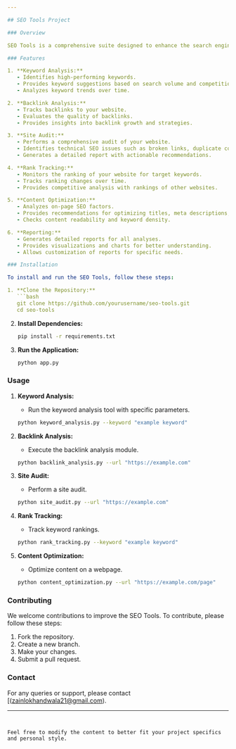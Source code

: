 ```yaml
---

## SEO Tools Project

### Overview

SEO Tools is a comprehensive suite designed to enhance the search engine optimization (SEO) of websites. This project includes a collection of utilities that help in analyzing, tracking, and improving the visibility and ranking of web pages on search engines like Google.

### Features

1. **Keyword Analysis:**
   - Identifies high-performing keywords.
   - Provides keyword suggestions based on search volume and competition.
   - Analyzes keyword trends over time.

2. **Backlink Analysis:**
   - Tracks backlinks to your website.
   - Evaluates the quality of backlinks.
   - Provides insights into backlink growth and strategies.

3. **Site Audit:**
   - Performs a comprehensive audit of your website.
   - Identifies technical SEO issues such as broken links, duplicate content, and crawl errors.
   - Generates a detailed report with actionable recommendations.

4. **Rank Tracking:**
   - Monitors the ranking of your website for target keywords.
   - Tracks ranking changes over time.
   - Provides competitive analysis with rankings of other websites.

5. **Content Optimization:**
   - Analyzes on-page SEO factors.
   - Provides recommendations for optimizing titles, meta descriptions, headers, and content.
   - Checks content readability and keyword density.

6. **Reporting:**
   - Generates detailed reports for all analyses.
   - Provides visualizations and charts for better understanding.
   - Allows customization of reports for specific needs.

### Installation

To install and run the SEO Tools, follow these steps:

1. **Clone the Repository:**
   ```bash
   git clone https://github.com/yourusername/seo-tools.git
   cd seo-tools
   ```

2. **Install Dependencies:**
   ```bash
   pip install -r requirements.txt
   ```

3. **Run the Application:**
   ```bash
   python app.py
   ```

### Usage

1. **Keyword Analysis:**
   - Run the keyword analysis tool with specific parameters.
   ```bash
   python keyword_analysis.py --keyword "example keyword"
   ```

2. **Backlink Analysis:**
   - Execute the backlink analysis module.
   ```bash
   python backlink_analysis.py --url "https://example.com"
   ```

3. **Site Audit:**
   - Perform a site audit.
   ```bash
   python site_audit.py --url "https://example.com"
   ```

4. **Rank Tracking:**
   - Track keyword rankings.
   ```bash
   python rank_tracking.py --keyword "example keyword"
   ```

5. **Content Optimization:**
   - Optimize content on a webpage.
   ```bash
   python content_optimization.py --url "https://example.com/page"
   ```

### Contributing

We welcome contributions to improve the SEO Tools. To contribute, please follow these steps:

1. Fork the repository.
2. Create a new branch.
3. Make your changes.
4. Submit a pull request.


### Contact

For any queries or support, please contact [(zainlokhandwala21@gmail.com).

---
```


Feel free to modify the content to better fit your project specifics and personal style.

